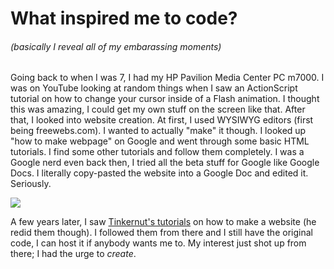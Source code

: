 # What inspired me to code?
###### (basically I reveal all of my embarassing moments)

Going back to when I was 7, I had my HP Pavilion Media Center PC m7000. I was on YouTube looking at random things when I saw an ActionScript tutorial on how to change your cursor inside of a Flash animation. I thought this was amazing, I could get my own stuff on the screen like that. After that, I looked into website creation. At first, I used WYSIWYG editors (first being freewebs.com). I wanted to actually "make" it though. I looked up "how to make webpage" on Google and went through some basic HTML tutorials. I find some other tutorials and follow them completely. I was a Google nerd even back then, I tried all the beta stuff for Google like Google Docs. I literally copy-pasted the website into a Google Doc and edited it. Seriously.

![](https://i.gyazo.com/a0528f51538338f32fcf6c07101a16a0.png)

A few years later, I saw [Tinkernut's tutorials](https://www.youtube.com/watch?v=6Ct6emxVR9w) on how to make a website (he redid them though). I followed them from there and I still have the original code, I can host it if anybody wants me to. My interest just shot up from there; I had the urge to _create_.